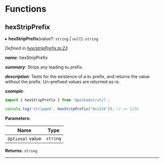 

# Functions

<a id="hexstripprefix"></a>

##  hexStripPrefix

▸ **hexStripPrefix**(value?: *`string` | `null`*): `string`

*Defined in [hex/stripPrefix.ts:23](https://github.com/polkadot-js/common/blob/c3fafbe/packages/util/src/hex/stripPrefix.ts#L23)*

*__name__*: hexStripPrefix

*__summary__*: Strips any leading `0x` prefix.

*__description__*: Tests for the existence of a `0x` prefix, and returns the value without the prefix. Un-prefixed values are returned as-is.

*__example__*:   

```javascript
import { hexStripPrefix } from '@polkadot/util';

console.log('stripped', hexStripPrefix('0x1234')); // => 1234
```

**Parameters:**

| Name | Type |
| ------ | ------ |
| `Optional` value | `string` | `null` |

**Returns:** `string`

___

